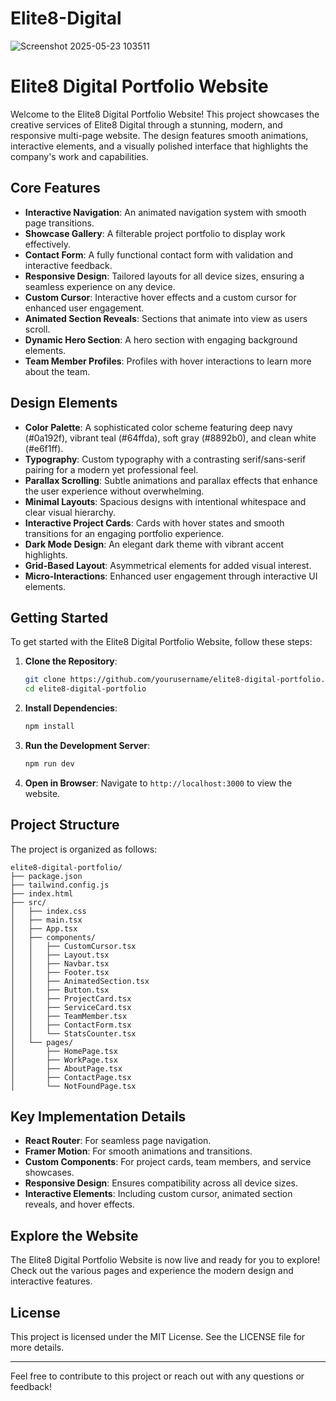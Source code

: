 # Elite8-Digital

![Screenshot 2025-05-23 103511](https://github.com/user-attachments/assets/0e198f7c-f42e-41c1-b652-a35ee138458d)

# Elite8 Digital Portfolio Website

Welcome to the Elite8 Digital Portfolio Website! This project showcases the creative services of Elite8 Digital through a stunning, modern, and responsive multi-page website. The design features smooth animations, interactive elements, and a visually polished interface that highlights the company's work and capabilities.

## Core Features

- **Interactive Navigation**: An animated navigation system with smooth page transitions.
- **Showcase Gallery**: A filterable project portfolio to display work effectively.
- **Contact Form**: A fully functional contact form with validation and interactive feedback.
- **Responsive Design**: Tailored layouts for all device sizes, ensuring a seamless experience on any device.
- **Custom Cursor**: Interactive hover effects and a custom cursor for enhanced user engagement.
- **Animated Section Reveals**: Sections that animate into view as users scroll.
- **Dynamic Hero Section**: A hero section with engaging background elements.
- **Team Member Profiles**: Profiles with hover interactions to learn more about the team.

## Design Elements

- **Color Palette**: A sophisticated color scheme featuring deep navy (#0a192f), vibrant teal (#64ffda), soft gray (#8892b0), and clean white (#e6f1ff).
- **Typography**: Custom typography with a contrasting serif/sans-serif pairing for a modern yet professional feel.
- **Parallax Scrolling**: Subtle animations and parallax effects that enhance the user experience without overwhelming.
- **Minimal Layouts**: Spacious designs with intentional whitespace and clear visual hierarchy.
- **Interactive Project Cards**: Cards with hover states and smooth transitions for an engaging portfolio experience.
- **Dark Mode Design**: An elegant dark theme with vibrant accent highlights.
- **Grid-Based Layout**: Asymmetrical elements for added visual interest.
- **Micro-Interactions**: Enhanced user engagement through interactive UI elements.

## Getting Started

To get started with the Elite8 Digital Portfolio Website, follow these steps:

1. **Clone the Repository**:
   ```bash
   git clone https://github.com/yourusername/elite8-digital-portfolio.git
   cd elite8-digital-portfolio
   ```

2. **Install Dependencies**:
   ```bash
   npm install
   ```

3. **Run the Development Server**:
   ```bash
   npm run dev
   ```

4. **Open in Browser**: Navigate to `http://localhost:3000` to view the website.

## Project Structure

The project is organized as follows:

```
elite8-digital-portfolio/
├── package.json
├── tailwind.config.js
├── index.html
├── src/
│   ├── index.css
│   ├── main.tsx
│   ├── App.tsx
│   ├── components/
│   │   ├── CustomCursor.tsx
│   │   ├── Layout.tsx
│   │   ├── Navbar.tsx
│   │   ├── Footer.tsx
│   │   ├── AnimatedSection.tsx
│   │   ├── Button.tsx
│   │   ├── ProjectCard.tsx
│   │   ├── ServiceCard.tsx
│   │   ├── TeamMember.tsx
│   │   ├── ContactForm.tsx
│   │   └── StatsCounter.tsx
│   └── pages/
│       ├── HomePage.tsx
│       ├── WorkPage.tsx
│       ├── AboutPage.tsx
│       ├── ContactPage.tsx
│       └── NotFoundPage.tsx
```

## Key Implementation Details

- **React Router**: For seamless page navigation.
- **Framer Motion**: For smooth animations and transitions.
- **Custom Components**: For project cards, team members, and service showcases.
- **Responsive Design**: Ensures compatibility across all device sizes.
- **Interactive Elements**: Including custom cursor, animated section reveals, and hover effects.

## Explore the Website

The Elite8 Digital Portfolio Website is now live and ready for you to explore! Check out the various pages and experience the modern design and interactive features.

## License

This project is licensed under the MIT License. See the LICENSE file for more details.

---

Feel free to contribute to this project or reach out with any questions or feedback!
